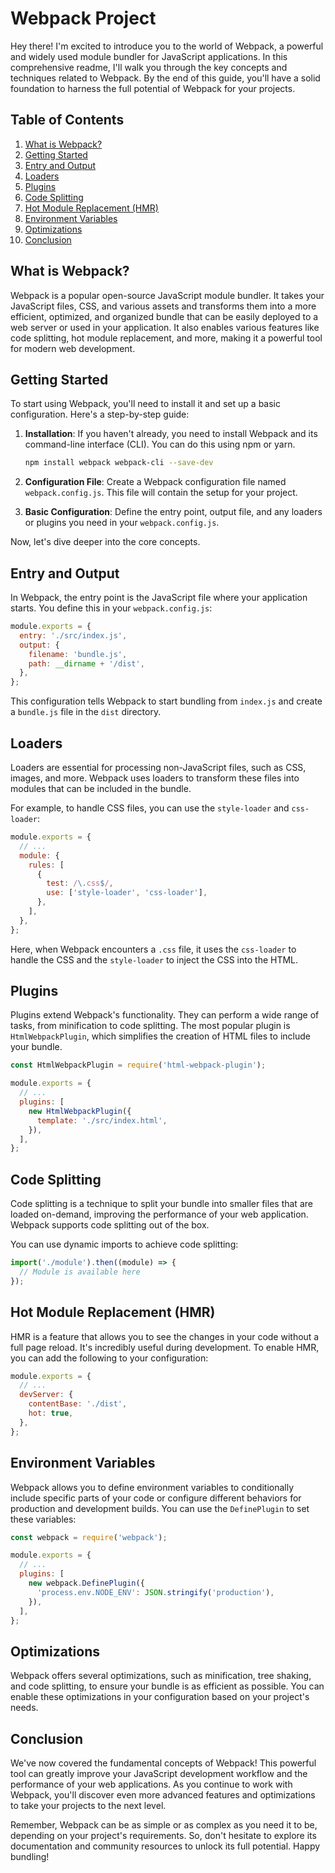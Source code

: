 # Webpack Project

Hey there! I'm excited to introduce you to the world of Webpack, a powerful and widely used module bundler for JavaScript applications. In this comprehensive readme, I'll walk you through the key concepts and techniques related to Webpack. By the end of this guide, you'll have a solid foundation to harness the full potential of Webpack for your projects.

## Table of Contents

1. [What is Webpack?](#what-is-webpack)
2. [Getting Started](#getting-started)
3. [Entry and Output](#entry-and-output)
4. [Loaders](#loaders)
5. [Plugins](#plugins)
6. [Code Splitting](#code-splitting)
7. [Hot Module Replacement (HMR)](#hot-module-replacement-hmr)
8. [Environment Variables](#environment-variables)
9. [Optimizations](#optimizations)
10. [Conclusion](#conclusion)

## What is Webpack?

Webpack is a popular open-source JavaScript module bundler. It takes your JavaScript files, CSS, and various assets and transforms them into a more efficient, optimized, and organized bundle that can be easily deployed to a web server or used in your application. It also enables various features like code splitting, hot module replacement, and more, making it a powerful tool for modern web development.

## Getting Started

To start using Webpack, you'll need to install it and set up a basic configuration. Here's a step-by-step guide:

1. **Installation**: If you haven't already, you need to install Webpack and its command-line interface (CLI). You can do this using npm or yarn.

    ```bash
    npm install webpack webpack-cli --save-dev
    ```

2. **Configuration File**: Create a Webpack configuration file named `webpack.config.js`. This file will contain the setup for your project.

3. **Basic Configuration**: Define the entry point, output file, and any loaders or plugins you need in your `webpack.config.js`.

Now, let's dive deeper into the core concepts.

## Entry and Output

In Webpack, the entry point is the JavaScript file where your application starts. You define this in your `webpack.config.js`:

```javascript
module.exports = {
  entry: './src/index.js',
  output: {
    filename: 'bundle.js',
    path: __dirname + '/dist',
  },
};
```

This configuration tells Webpack to start bundling from `index.js` and create a `bundle.js` file in the `dist` directory.

## Loaders

Loaders are essential for processing non-JavaScript files, such as CSS, images, and more. Webpack uses loaders to transform these files into modules that can be included in the bundle.

For example, to handle CSS files, you can use the `style-loader` and `css-loader`:

```javascript
module.exports = {
  // ...
  module: {
    rules: [
      {
        test: /\.css$/,
        use: ['style-loader', 'css-loader'],
      },
    ],
  },
};
```

Here, when Webpack encounters a `.css` file, it uses the `css-loader` to handle the CSS and the `style-loader` to inject the CSS into the HTML.

## Plugins

Plugins extend Webpack's functionality. They can perform a wide range of tasks, from minification to code splitting. The most popular plugin is `HtmlWebpackPlugin`, which simplifies the creation of HTML files to include your bundle.

```javascript
const HtmlWebpackPlugin = require('html-webpack-plugin');

module.exports = {
  // ...
  plugins: [
    new HtmlWebpackPlugin({
      template: './src/index.html',
    }),
  ],
};
```

## Code Splitting

Code splitting is a technique to split your bundle into smaller files that are loaded on-demand, improving the performance of your web application. Webpack supports code splitting out of the box.

You can use dynamic imports to achieve code splitting:

```javascript
import('./module').then((module) => {
  // Module is available here
});
```

## Hot Module Replacement (HMR)

HMR is a feature that allows you to see the changes in your code without a full page reload. It's incredibly useful during development. To enable HMR, you can add the following to your configuration:

```javascript
module.exports = {
  // ...
  devServer: {
    contentBase: './dist',
    hot: true,
  },
};
```

## Environment Variables

Webpack allows you to define environment variables to conditionally include specific parts of your code or configure different behaviors for production and development builds. You can use the `DefinePlugin` to set these variables:

```javascript
const webpack = require('webpack');

module.exports = {
  // ...
  plugins: [
    new webpack.DefinePlugin({
      'process.env.NODE_ENV': JSON.stringify('production'),
    }),
  ],
};
```

## Optimizations

Webpack offers several optimizations, such as minification, tree shaking, and code splitting, to ensure your bundle is as efficient as possible. You can enable these optimizations in your configuration based on your project's needs.

## Conclusion

We've now covered the fundamental concepts of Webpack! This powerful tool can greatly improve your JavaScript development workflow and the performance of your web applications. As you continue to work with Webpack, you'll discover even more advanced features and optimizations to take your projects to the next level.

Remember, Webpack can be as simple or as complex as you need it to be, depending on your project's requirements. So, don't hesitate to explore its documentation and community resources to unlock its full potential. Happy bundling!